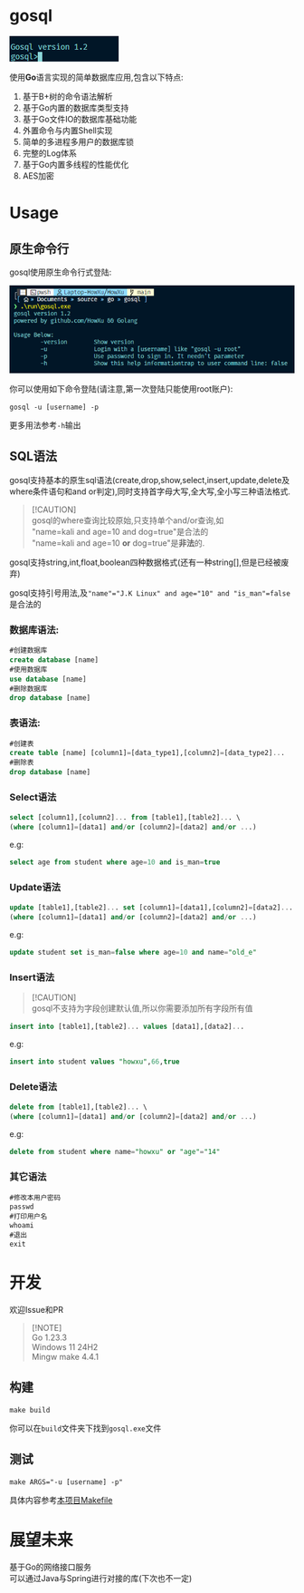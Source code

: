 # gosql

![alt text](./shots/image.png)

使用**Go**语言实现的简单数据库应用,包含以下特点:

1. 基于B+树的命令语法解析  
2. 基于Go内置的数据库类型支持  
3. 基于Go文件IO的数据库基础功能  
4. 外置命令与内置Shell实现  
5. 简单的多进程多用户的数据库锁  
6. 完整的Log体系  
7. 基于Go内置多线程的性能优化  
8. AES加密  

# Usage

## 原生命令行
gosql使用原生命令行式登陆:

![alt text](./shots/image2.png)

你可以使用如下命令登陆(请注意,第一次登陆只能使用root账户):

```shell
gosql -u [username] -p
```

更多用法参考`-h`输出

## SQL语法

gosql支持基本的原生sql语法(create,drop,show,select,insert,update,delete及where条件语句和and or判定),同时支持首字母大写,全大写,全小写三种语法格式.

> [!CAUTION]\
> gosql的where查询比较原始,只支持单个and/or查询,如  
> "name=kali and age=10 and dog=true"是合法的  
> "name=kali and age=10 **or** dog=true"是**非法**的.  

gosql支持string,int,float,boolean四种数据格式(还有一种string[],但是已经被废弃)

gosql支持引号用法,及`"name"="J.K Linux" and age="10" and "is_man"=false`是合法的

### 数据库语法:

```sql
#创建数据库
create database [name]
#使用数据库
use database [name]
#删除数据库
drop database [name]
```

### 表语法:

```sql
#创建表
create table [name] [column1]=[data_type1],[column2]=[data_type2]...
#删除表
drop database [name]
```

### Select语法

```sql
select [column1],[column2]... from [table1],[table2]... \
(where [column1]=[data1] and/or [column2]=[data2] and/or ...)
```

e.g:

```sql
select age from student where age=10 and is_man=true
```

### Update语法

```sql
update [table1],[table2]... set [column1]=[data1],[column2]=[data2]... \
(where [column1]=[data1] and/or [column2]=[data2] and/or ...)
```

e.g:

```sql
update student set is_man=false where age=10 and name="old_e"
```

### Insert语法

> [!CAUTION]\
> gosql不支持为字段创建默认值,所以你需要添加所有字段所有值  

```sql
insert into [table1],[table2]... values [data1],[data2]...
```

e.g:

```sql
insert into student values "howxu",66,true
```

### Delete语法

```sql
delete from [table1],[table2]... \
(where [column1]=[data1] and/or [column2]=[data2] and/or ...)
```

e.g:

```sql
delete from student where name="howxu" or "age"="14"
```

### 其它语法

```shell
#修改本用户密码
passwd
#打印用户名
whoami
#退出
exit
```

# 开发

欢迎Issue和PR

> [!NOTE]\
> Go 1.23.3  
> Windows 11 24H2  
> Mingw make 4.4.1

## 构建

```shell
make build
```

你可以在`build`文件夹下找到`gosql.exe`文件

## 测试

```shell
make ARGS="-u [username] -p"
```

具体内容参考[本项目Makefile](./Makefile)

# 展望未来

基于Go的网络接口服务  
可以通过Java与Spring进行对接的库(下次也不一定)

